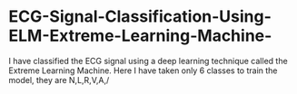 # ECG-Signal-Classification-Using-ELM-Extreme-Learning-Machine-
I have classified the ECG signal using a deep learning technique called the Extreme Learning Machine. Here I have taken only 6 classes to train the model, they are N,L,R,V,A,/
